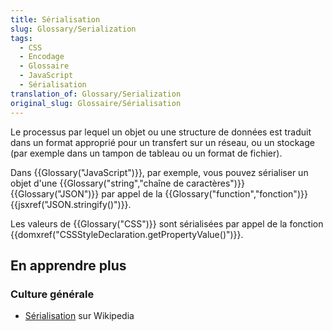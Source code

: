 ```yaml
---
title: Sérialisation
slug: Glossary/Serialization
tags:
  - CSS
  - Encodage
  - Glossaire
  - JavaScript
  - Sérialisation
translation_of: Glossary/Serialization
original_slug: Glossaire/Sérialisation
---
```

Le processus par lequel un objet ou une structure de données est traduit dans un format approprié pour un transfert sur un réseau, ou un stockage (par exemple dans un tampon de tableau ou un format de fichier).

Dans {{Glossary("JavaScript")}}, par exemple, vous pouvez sérialiser un objet d'une {{Glossary("string","chaîne de caractères")}} {{Glossary("JSON")}} par appel de la {{Glossary("function","fonction")}} {{jsxref("JSON.stringify()")}}.

Les valeurs de {{Glossary("CSS")}} sont sérialisées par appel de la fonction {{domxref("CSSStyleDeclaration.getPropertyValue()")}}.

## En apprendre plus

### Culture générale

- [Sérialisation](https://fr.wikipedia.org/wiki/S%C3%A9rialisation) sur Wikipedia
